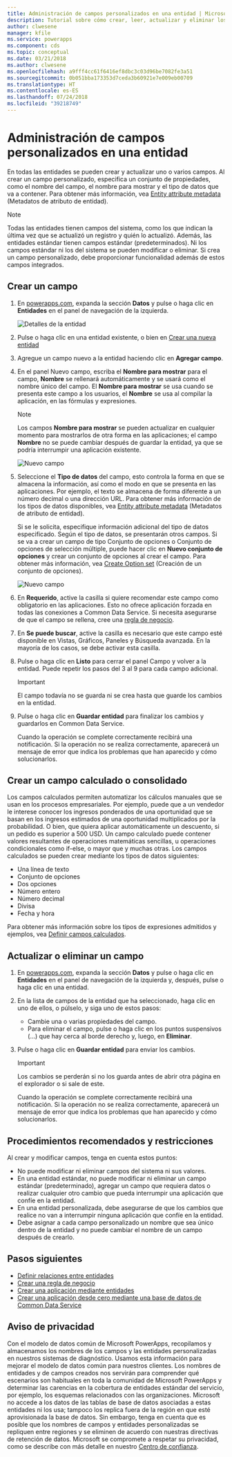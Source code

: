 ```yaml
---
title: Administración de campos personalizados en una entidad | Microsoft Docs
description: Tutorial sobre cómo crear, leer, actualizar y eliminar los campos personalizados de una entidad en Common Data Service (CDS) for Apps.
author: clwesene
manager: kfile
ms.service: powerapps
ms.component: cds
ms.topic: conceptual
ms.date: 03/21/2018
ms.author: clwesene
ms.openlocfilehash: a9fff4cc61f6416ef8dbc3c03d96be7082fe3a51
ms.sourcegitcommit: 0b051bba173353d7ceda3b60921e7e009eb00709
ms.translationtype: HT
ms.contentlocale: es-ES
ms.lasthandoff: 07/24/2018
ms.locfileid: "39218749"
---
```

# <a name="manage-custom-fields-in-an-entity"></a>Administración de campos personalizados en una entidad
En todas las entidades se pueden crear y actualizar uno o varios campos. Al crear un campo personalizado, especifica un conjunto de propiedades, como el nombre del campo, el nombre para mostrar y el tipo de datos que va a contener. Para obtener más información, vea [Entity attribute metadata](../../developer/common-data-service/entity-attribute-metadata.md) (Metadatos de atributo de entidad).

> [!NOTE]
> Todas las entidades tienen campos del sistema, como los que indican la última vez que se actualizó un registro y quién lo actualizó. Además, las entidades estándar tienen campos estándar (predeterminados). Ni los campos estándar ni los del sistema se pueden modificar o eliminar. Si crea un campo personalizado, debe proporcionar funcionalidad además de estos campos integrados.

## <a name="create-a-field"></a>Crear un campo
1. En [powerapps.com](https://web.powerapps.com?utm_source=padocs&utm_medium=linkinadoc&utm_campaign=referralsfromdoc), expanda la sección **Datos** y pulse o haga clic en **Entidades** en el panel de navegación de la izquierda.

    ![Detalles de la entidad](./media/data-platform-cds-create-entity/entitylist.png "Lista de entidades")

2. Pulse o haga clic en una entidad existente, o bien en [Crear una nueva entidad](data-platform-create-entity.md)

3. Agregue un campo nuevo a la entidad haciendo clic en **Agregar campo**.

4. En el panel Nuevo campo, escriba el **Nombre para mostrar** para el campo, **Nombre** se rellenará automáticamente y se usará como el nombre único del campo. El **Nombre para mostrar** se usa cuando se presenta este campo a los usuarios, el **Nombre** se usa al compilar la aplicación, en las fórmulas y expresiones.

    > [!NOTE]
    > Los campos **Nombre para mostrar** se pueden actualizar en cualquier momento para mostrarlos de otra forma en las aplicaciones; el campo **Nombre** no se puede cambiar después de guardar la entidad, ya que se podría interrumpir una aplicación existente.

    ![Nuevo campo](./media/data-platform-cds-create-entity/newfieldpanel.png "Panel Nuevo campo")

5. Seleccione el **Tipo de datos** del campo, esto controla la forma en que se almacena la información, así como el modo en que se presenta en las aplicaciones. Por ejemplo, el texto se almacena de forma diferente a un número decimal o una dirección URL. Para obtener más información de los tipos de datos disponibles, vea [Entity attribute metadata](../../developer/common-data-service/entity-attribute-metadata.md) (Metadatos de atributo de entidad).

    Si se le solicita, especifique información adicional del tipo de datos especificado. Según el tipo de datos, se presentarán otros campos. Si se va a crear un campo de tipo Conjunto de opciones o Conjunto de opciones de selección múltiple, puede hacer clic en **Nuevo conjunto de opciones** y crear un conjunto de opciones al crear el campo. Para obtener más información, vea [Create Option set](custom-picklists.md) (Creación de un conjunto de opciones).

    ![Nuevo campo](./media/data-platform-cds-create-entity/newfieldpanel-2.png "Panel Nuevo campo")


7. En **Requerido**, active la casilla si quiere recomendar este campo como obligatorio en las aplicaciones. Esto no ofrece aplicación forzada en todas las conexiones a Common Data Service. Si necesita asegurarse de que el campo se rellena, cree una [regla de negocio](data-platform-create-business-rule.md).

8. En **Se puede buscar**, active la casilla es necesario que este campo esté disponible en Vistas, Gráficos, Paneles y Búsqueda avanzada. En la mayoría de los casos, se debe activar esta casilla.

9. Pulse o haga clic en **Listo** para cerrar el panel Campo y volver a la entidad. Puede repetir los pasos del 3 al 9 para cada campo adicional.
   
    > [!IMPORTANT]
    > El campo todavía no se guarda ni se crea hasta que guarde los cambios en la entidad.

10. Pulse o haga clic en **Guardar entidad** para finalizar los cambios y guardarlos en Common Data Service.

    Cuando la operación se complete correctamente recibirá una notificación. Si la operación no se realiza correctamente, aparecerá un mensaje de error que indica los problemas que han aparecido y cómo solucionarlos.

## <a name="create-a-calculated-or-roll-up-field"></a>Crear un campo calculado o consolidado
Los campos calculados permiten automatizar los cálculos manuales que se usan en los procesos empresariales. Por ejemplo, puede que a un vendedor le interese conocer los ingresos ponderados de una oportunidad que se basan en los ingresos estimados de una oportunidad multiplicados por la probabilidad. O bien, que quiera aplicar automáticamente un descuento, si un pedido es superior a 500 USD. Un campo calculado puede contener valores resultantes de operaciones matemáticas sencillas, u operaciones condicionales como if-else, o mayor que y muchas otras. Los campos calculados se pueden crear mediante los tipos de datos siguientes:

* Una línea de texto
* Conjunto de opciones
* Dos opciones
* Número entero
* Número decimal
* Divisa
* Fecha y hora

Para obtener más información sobre los tipos de expresiones admitidos y ejemplos, vea [Definir campos calculados](/dynamics365/customer-engagement/customize/define-calculated-fields).

## <a name="update-or-delete-a-field"></a>Actualizar o eliminar un campo
1. En [powerapps.com](https://web.powerapps.com?utm_source=padocs&utm_medium=linkinadoc&utm_campaign=referralsfromdoc), expanda la sección **Datos** y pulse o haga clic en **Entidades** en el panel de navegación de la izquierda y, después, pulse o haga clic en una entidad.
2. En la lista de campos de la entidad que ha seleccionado, haga clic en uno de ellos, o púlselo, y siga uno de estos pasos:
   
   * Cambie una o varias propiedades del campo.
   * Para eliminar el campo, pulse o haga clic en los puntos suspensivos (...) que hay cerca al borde derecho y, luego, en **Eliminar**.

3. Pulse o haga clic en **Guardar entidad** para enviar los cambios.
   
    > [!IMPORTANT]
    > Los cambios se perderán si no los guarda antes de abrir otra página en el explorador o si sale de este.

    Cuando la operación se complete correctamente recibirá una notificación. Si la operación no se realiza correctamente, aparecerá un mensaje de error que indica los problemas que han aparecido y cómo solucionarlos.

## <a name="best-practices-and-restrictions"></a>Procedimientos recomendados y restricciones
Al crear y modificar campos, tenga en cuenta estos puntos:

* No puede modificar ni eliminar campos del sistema ni sus valores.
* En una entidad estándar, no puede modificar ni eliminar un campo estándar (predeterminado), agregar un campo que requiera datos o realizar cualquier otro cambio que pueda interrumpir una aplicación que confíe en la entidad.
* En una entidad personalizada, debe asegurarse de que los cambios que realice no van a interrumpir ninguna aplicación que confíe en la entidad.
* Debe asignar a cada campo personalizado un nombre que sea único dentro de la entidad y no puede cambiar el nombre de un campo después de crearlo.

## <a name="next-steps"></a>Pasos siguientes
* [Definir relaciones entre entidades](data-platform-entity-lookup.md)
* [Crear una regla de negocio](data-platform-create-business-rule.md)
* [Crear una aplicación mediante entidades](../canvas-apps/data-platform-create-app.md)
* [Crear una aplicación desde cero mediante una base de datos de Common Data Service](../canvas-apps/data-platform-create-app-scratch.md)

## <a name="privacy-notice"></a>Aviso de privacidad
Con el modelo de datos común de Microsoft PowerApps, recopilamos y almacenamos los nombres de los campos y las entidades personalizadas en nuestros sistemas de diagnóstico.  Usamos esta información para mejorar el modelo de datos común para nuestros clientes. Los nombres de entidades y de campos creados nos servirán para comprender qué escenarios son habituales en toda la comunidad de Microsoft PowerApps y determinar las carencias en la cobertura de entidades estándar del servicio, por ejemplo, los esquemas relacionados con las organizaciones. Microsoft no accede a los datos de las tablas de base de datos asociadas a estas entidades ni los usa; tampoco los replica fuera de la región en que esté aprovisionada la base de datos. Sin embargo, tenga en cuenta que es posible que los nombres de campos y entidades personalizadas se repliquen entre regiones y se eliminen de acuerdo con nuestras directivas de retención de datos. Microsoft se compromete a respetar su privacidad, como se describe con más detalle en nuestro [Centro de confianza](https://www.microsoft.com/trustcenter/Privacy/default.aspx).


